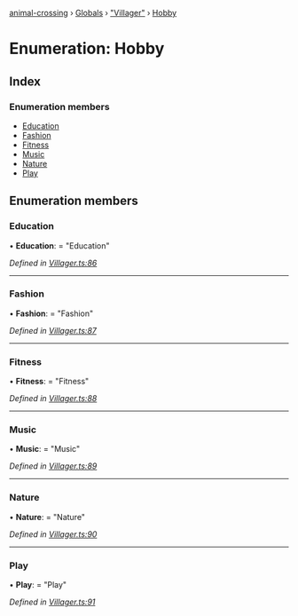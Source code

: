 [animal-crossing](../README.md) › [Globals](../globals.md) › ["Villager"](../modules/_villager_.md) › [Hobby](_villager_.hobby.md)

# Enumeration: Hobby

## Index

### Enumeration members

* [Education](_villager_.hobby.md#education)
* [Fashion](_villager_.hobby.md#fashion)
* [Fitness](_villager_.hobby.md#fitness)
* [Music](_villager_.hobby.md#music)
* [Nature](_villager_.hobby.md#nature)
* [Play](_villager_.hobby.md#play)

## Enumeration members

###  Education

• **Education**: = "Education"

*Defined in [Villager.ts:86](https://github.com/Norviah/animal-crossing/blob/7daadc1/module/types/Villager.ts#L86)*

___

###  Fashion

• **Fashion**: = "Fashion"

*Defined in [Villager.ts:87](https://github.com/Norviah/animal-crossing/blob/7daadc1/module/types/Villager.ts#L87)*

___

###  Fitness

• **Fitness**: = "Fitness"

*Defined in [Villager.ts:88](https://github.com/Norviah/animal-crossing/blob/7daadc1/module/types/Villager.ts#L88)*

___

###  Music

• **Music**: = "Music"

*Defined in [Villager.ts:89](https://github.com/Norviah/animal-crossing/blob/7daadc1/module/types/Villager.ts#L89)*

___

###  Nature

• **Nature**: = "Nature"

*Defined in [Villager.ts:90](https://github.com/Norviah/animal-crossing/blob/7daadc1/module/types/Villager.ts#L90)*

___

###  Play

• **Play**: = "Play"

*Defined in [Villager.ts:91](https://github.com/Norviah/animal-crossing/blob/7daadc1/module/types/Villager.ts#L91)*
